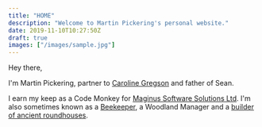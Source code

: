 ```yaml
---
title: "HOME"
description: "Welcome to Martin Pickering's personal website."
date: 2019-11-10T10:27:50Z
draft: true
images: ["/images/sample.jpg"]
---
```


Hey there,

I'm Martin Pickering, partner to [Caroline Gregson](https://www.carolinegregson.com/ "Caroline's website") and father of Sean.

I earn my keep as a Code Monkey for [Maginus Software Solutions Ltd](https://www.maginus.com/ "Maginus' website"). I'm also sometimes 
known as a [Beekeeper](https://www.devabees.com/ "it's all about the bees"), a Woodland Manager and a 
[builder of ancient roundhouses](https://www.english-heritage.org.uk/visit/places/beeston-castle-and-woodland-park/beeston-roundhouse/ "one I made earlier").

